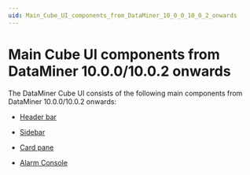 ```yaml
---
uid: Main_Cube_UI_components_from_DataMiner_10_0_0_10_0_2_onwards
---
```


# Main Cube UI components from DataMiner 10.0.0/10.0.2 onwards

The DataMiner Cube UI consists of the following main components from DataMiner 10.0.0/10.0.2 onwards:

- [Header bar](xref:DataMiner_Cube_header_bar)

- [Sidebar](xref:DataMiner_Cube_sidebar)

- [Card pane](xref:DataMiner_Cube_card_pane)

- [Alarm Console](xref:DataMiner_Cube_Alarm_Console)
